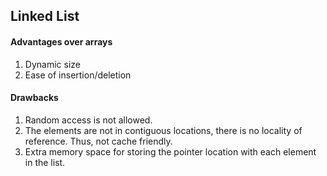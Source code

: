 ## Linked List

#### Advantages over arrays
1. Dynamic size
2. Ease of insertion/deletion

#### Drawbacks
1. Random access is not allowed.
2. The elements are not in contiguous locations, there is no locality of reference. Thus, not cache friendly.
3. Extra memory space for storing the pointer location with each element in the list.